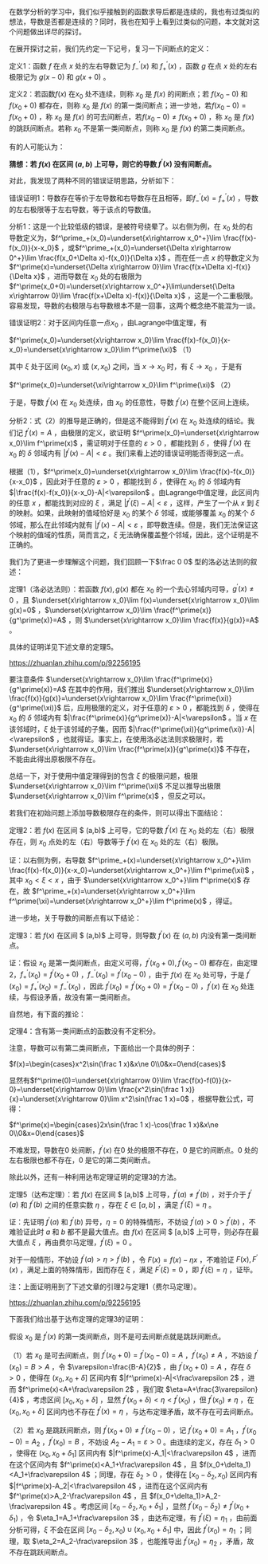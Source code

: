 在数学分析的学习中，我们似乎接触到的函数求导后都是连续的，我也有过类似的想法，导数是否都是连续的？同时，我也在知乎上看到过类似的问题，本文就对这个问题做出详尽的探讨。

在展开探讨之前，我们先约定一下记号，复习一下间断点的定义：

定义1：函数 $f$ 在点 $x$ 处的左右导数记为 $f^\prime_-(x)$ 和 $f^\prime_+(x)$ ，函数 $g$ 在点 $x$ 处的左右极限记为 $g(x-0)$ 和 $g(x+0)$ 。

定义2：若函数$f(x)$ 在$x_0$ 处不连续，则称 $x_0$ 是 $f(x)$ 的间断点；若 $f(x_0-0)$ 和$f(x_0+0)$ 都存在，则称 $x_0$ 是 $f(x)$ 的第一类间断点；进一步地，若$f(x_0-0)=f(x_0+0)$ ，称 $x_0$ 是 $f(x)$ 的可去间断点，若$f(x_0-0)\ne f(x_0+0)$ ，称 $x_0$ 是 $f(x)$ 的跳跃间断点。若称 $x_0$ 不是第一类间断点，则称 $x_0$ 是 $f(x)$ 的第二类间断点。

有的人可能认为：

**猜想：若 $f(x)$ 在区间 $(a,b)$ 上可导，则它的导数 $f^\prime(x)$ 没有间断点。**

对此，我发现了两种不同的错误证明思路，分析如下：

错误证明1：导数存在等价于左导数和右导数存在且相等，即$f^\prime_-(x)=f^\prime_+(x)$ ，导数的左右极限等于左右导数，等于该点的导数值。

分析1：这是一个比较低级的错误，是被符号绕晕了。以右侧为例，在 $x_0$ 处的右导数定义为，$f^\prime_+(x_0)=\underset{x\rightarrow x_0^+}\lim \frac{f(x)-f(x_0)}{x-x_0}$ ，或$f^\prime_+(x_0)=\underset{\Delta x\rightarrow 0^+}\lim \frac{f(x_0+\Delta x)-f(x_0)}{\Delta x}$ 。而在任一点 $x$ 的导数定义为 $f^\prime(x)=\underset{\Delta x\rightarrow 0}\lim \frac{f(x+\Delta x)-f(x)}{\Delta x}$ ，进而导数在 $x_0$ 处的右极限为$f^\prime(x_0+0)=\underset{x\rightarrow x_0^+}\lim\underset{\Delta x\rightarrow 0}\lim \frac{f(x+\Delta x)-f(x)}{\Delta x}$ ，这是一个二重极限。容易发现，导数的右极限与右导数根本不是一回事，这两个概念绝不能混为一谈。

错误证明2：对于区间内任意一点$x_0$ ，由Lagrange中值定理，有

 $f^\prime(x_0)=\underset{x\rightarrow x_0}\lim \frac{f(x)-f(x_0)}{x-x_0}=\underset{x\rightarrow x_0}\lim f^\prime(\xi)$          （1）

其中 $\xi$ 处于区间 $(x_0,x)$ 或 $(x,x_0)$ 之间，当 $x\rightarrow x_0$ 时，有 $\xi\rightarrow x_0$ ，于是有

$f^\prime(x_0)=\underset{\xi\rightarrow x_0}\lim f^\prime(\xi)$                                           （2）

于是，导数 $f^\prime(x)$ 在 $x_0$ 处连续，由 $x_0$ 的任意性，导数 $f^\prime(x)$ 在整个区间上连续。

分析2：式（2）的推导是正确的，但是这不能得到 $f^\prime(x)$ 在 $x_0$ 处连续的结论。我们记 $f^\prime(x)=A$ ，由极限的定义，欲证明 $f^\prime(x_0)=\underset{x\rightarrow x_0}\lim f^\prime(x)$ ，需证明对于任意的 $\varepsilon>0$ ，都能找到 $\delta$ ，使得 $f^\prime(x)$ 在 $x_0$ 的 $\delta$ 邻域内有 $|f^\prime(x)-A|<\varepsilon$ 。我们来看上述的错误证明能否得到这一点。

根据（1），$f^\prime(x_0)=\underset{x\rightarrow x_0}\lim \frac{f(x)-f(x_0)}{x-x_0}$ ，因此对于任意的 $\varepsilon>0$ ，都能找到 $\delta$ ，使得在 $x_0$ 的 $\delta$ 邻域内有 $|\frac{f(x)-f(x_0)}{x-x_0}-A|<\varepsilon$ 。由Lagrange中值定理，此区间内的任意 $x$ ，都能找到对应的 $\xi$ ，满足 $|f^\prime(\xi)-A|<\varepsilon$ ，这样，产生了一个从 $x$ 到 $\xi$ 的映射。如果，此映射的值域恰好是 $x_0$ 的某个 $\delta$ 邻域，或能够覆盖 $x_0$ 的某个 $\delta$ 邻域，那么在此邻域内就有 $|f^\prime(x)-A|<\varepsilon$ ，即导数连续。但是，我们无法保证这个映射的值域的性质，简而言之，$\xi$ 无法确保覆盖整个邻域，因此，这个证明是不正确的。

我们为了更进一步理解这个问题，我们回顾一下$\frac 0 0$ 型的洛必达法则的叙述：

定理1（洛必达法则）：若函数 $f(x),g(x)$ 都在 $x_0$ 的一个去心邻域内可导，$g^\prime(x)\ne 0$ ，且 $\underset{x\rightarrow x_0}\lim f(x)=\underset{x\rightarrow x_0}\lim g(x)=0$ ，$\underset{x\rightarrow x_0}\lim \frac{f^\prime(x)}{g^\prime(x)}=A$ ，则 $\underset{x\rightarrow x_0}\lim \frac{f(x)}{g(x)}=A$ 。

具体的证明详见下述文章的定理5。

https://zhuanlan.zhihu.com/p/92256195

要注意条件 $\underset{x\rightarrow x_0}\lim \frac{f^\prime(x)}{g^\prime(x)}=A$ 在其中的作用，我们推出 $\underset{x\rightarrow x_0}\lim \frac{f(x)}{g(x)}=\underset{x\rightarrow x_0}\lim \frac{f^\prime(\xi)}{g^\prime(\xi)}$ 后，应用极限的定义，对于任意的 $\varepsilon>0$ ，都能找到 $\delta$ ，使得在 $x_0$ 的 $\delta$ 邻域内有 $|\frac{f^\prime(x)}{g^\prime(x)}-A|<\varepsilon$ 。当 $x$ 在该邻域时，$\xi$ 处于该邻域的子集，因而 $|\frac{f^\prime(\xi)}{g^\prime(\xi)}-A|<\varepsilon$ ，也就得证。事实上，在使用洛必达法则求极限时，若 $\underset{x\rightarrow x_0}\lim \frac{f^\prime(x)}{g^\prime(x)}$ 不存在，不能由此得出原极限不存在。

总结一下，对于使用中值定理得到的包含 $\xi$ 的极限问题，极限 $\underset{x\rightarrow x_0}\lim f^\prime(\xi)$ 不足以推导出极限 $\underset{x\rightarrow x_0}\lim f^\prime(x)$ ，但反之可以。

若我们在初始问题上添加导数极限存在的条件，则可以得出下面结论：

定理2：若 $f(x)$ 在区间 $ (a,b)$ 上可导，它的导数 $f^\prime(x)$ 在 $x_0$ 处的左（右）极限存在，则 $x_0$ 点处的左（右）导数等于 $f^\prime(x)$ 在 $x_0$ 处的左（右）极限。

证：以右侧为例，右导数 $f^\prime_+(x)=\underset{x\rightarrow x_0^+}\lim \frac{f(x)-f(x_0)}{x-x_0}=\underset{x\rightarrow x_0^+}\lim f^\prime(\xi)$ ，其中 $x_0<\xi<x$ ，由于 $\underset{x\rightarrow x_0^+}\lim f^\prime(x)$ 存在，故 $f^\prime_+(x)=\underset{x\rightarrow x_0^+}\lim f^\prime(\xi)=\underset{x\rightarrow x_0^+}\lim f^\prime(x)$ ，得证。

进一步地，关于导数的间断点有以下结论： 

定理3：若 $f(x)$ 在区间 $ (a,b)$ 上可导，则导数 $f^\prime(x)$ 在 $(a,b)$ 内没有第一类间断点。

证：假设 $x_0$ 是第一类间断点，由定义可得，$f^\prime(x_0+0), f^\prime(x_0-0)$ 都存在，由定理2，$f^\prime_+(x_0)=f^\prime(x_0+0)$ ，$f^\prime_-(x_0)=f^\prime(x_0-0)$ ，由于 $f(x)$ 在 $x_0$ 处可导，于是 $f^\prime(x_0)=f^\prime_+(x_0)=f^\prime_-(x_0)$ ，因此 $f^\prime(x_0)=f^\prime(x_0+0)=f^\prime(x_0-0)$ ，$f^\prime(x)$ 在 $x_0$ 处连续，与假设矛盾，故没有第一类间断点。

自然地，有下面的推论：

定理4：含有第一类间断点的函数没有不定积分。

注意，导数可以有第二类间断点，下面给出一个具体的例子：

$f(x)=\begin{cases}x^2\sin(\frac 1 x)&x\ne 0\\0&x=0\end{cases}$

显然有$f^\prime(0)=\underset{x\rightarrow 0}\lim \frac{f(x)-f(0)}{x-0}=\underset{x\rightarrow 0}\lim \frac{x^2\sin(\frac 1 x)}{x}=\underset{x\rightarrow 0}\lim x^2\sin(\frac 1 x)=0$ ，根据导数公式，可得：

$f^\prime(x)=\begin{cases}2x\sin(\frac 1 x)-\cos(\frac 1 x)&x\ne 0\\0&x=0\end{cases}$

不难发现，导数在$0$ 处间断，$f^\prime(x)$ 在$0$ 处的极限不存在，$0$ 是它的间断点。$0$ 处的左右极限也都不存在，$0$ 是它的第二类间断点。



除此以外，还有一种利用达布定理证明的定理3的方法。

定理5（达布定理）：若 $f(x)$ 在区间 $ [a,b]$ 上可导，$f^\prime(a)\ne f^\prime(b)$ ，对于介于 $f^\prime(a)$ 和 $f^\prime(b)$ 之间的任意实数 $\eta$ ，存在 $\xi\in [a,b]$ ，满足 $f^\prime(\xi)=\eta$ 。

证：先证明 $f^\prime(a)$ 和 $f^\prime(b)$ 异号，$\eta=0$ 的特殊情形，不妨设 $f^\prime(a)>0>f^\prime(b)$ ，不难验证此时 $a$ 和 $b$ 都不是最大值点。由 $f(x)$ 在区间 $ [a,b]$ 上可导，则必存在最大值点 $\xi$ ，再由费尔马定理，$f^\prime(\xi)=0$ 。

对于一般情形，不妨设 $f^\prime(a)>\eta>f^\prime(b)$ ，令 $F(x)=f(x)-\eta x$ ，不难验证 $F(x),F^\prime(x)$ ，满足上面的特殊情形，因而存在 $\xi$ ，满足 $F^\prime(\xi)=0$ ，即 $f^\prime(\xi)=\eta$ ，证毕。

注：上面证明用到了下述文章的引理2与定理1（费尔马定理）。

https://zhuanlan.zhihu.com/p/92256195



下面我们给出基于达布定理的定理3的证明：

假设 $x_0$ 是 $f^\prime(x)$ 的第一类间断点，则不是可去间断点就是跳跃间断点。

（1）若 $x_0$ 是可去间断点，则 $f^\prime(x_0+0)=f^\prime(x_0-0)=A$ ，$f^\prime(x_0)\ne A$ ，不妨设 $f^\prime(x_0)=B>A$ ，令 $\varepsilon=\frac{B-A}{2}$ ，由 $f^\prime(x_0+0)=A$ ，存在 $\delta>0$ ，使得在 $(x_0,x_0+\delta]$ 区间内有 $|f^\prime(x)-A|<\frac\varepsilon 2$ ，进而 $f^\prime(x)<A+\frac\varepsilon 2$ ，我们取 $\eta=A+\frac{3\varepsilon}{4}$ ，考虑区间 $[x_0,x_0+\delta]$ ，显然 $f^\prime(x_0+\delta)<\eta<f^\prime(x_0)$ ，但 $f^\prime(x_0)\ne \eta$ ，在 $(x_0,x_0+\delta]$ 区间内也不存在 $f^\prime(x)=\eta$ ，与达布定理矛盾，故不存在可去间断点。

（2）若 $x_0$ 是跳跃间断点，则 $f^\prime(x_0+0)\ne f^\prime(x_0-0)$ ，记 $f^\prime(x_0+0)=A_1$ ，$f^\prime(x_0-0)=A_2$ ，$f^\prime(x_0)=B$ ，不妨设 $A_2-A_1=\varepsilon>0$ 。由连续的定义，存在 $\delta_1>0$ ，使得在 $(x_0,x_0+\delta_1]$ 区间内有 $|f^\prime(x)-A_1|<\frac\varepsilon 4$ ，进而在这个区间内有 $f^\prime(x)<A_1+\frac\varepsilon 4$ ，且 $f(x_0+\delta_1)<A_1+\frac\varepsilon 4$ ；同理，存在 $\delta_2>0$ ，使得在 $[x_0-\delta_2,x_0)$ 区间内有 $|f^\prime(x)-A_2|<\frac\varepsilon 4$ ，进而在这个区间内有 $f^\prime(x)>A_2-\frac\varepsilon 4$ ，且 $f(x_0+\delta_1)>A_2-\frac\varepsilon 4$ 。考虑区间 $[x_0-\delta_2,x_0+\delta_1]$ ，显然 $f^\prime(x_0-\delta_2)\ne f^\prime(x_0+\delta_1)$ ，令 $\eta_1=A_1+\frac\varepsilon 3$ ，由达布定理，有 $f^\prime(\xi)=\eta_1$ ，由前面分析可得，$\xi$ 不会在区间 $[x_0-\delta_2,x_0)\cup(x_0,x_0+\delta_1]$ 中，因此 $f^\prime(x_0)=\eta_1$ ；同理，取 $\eta_2=A_2-\frac\varepsilon 3$ ，也能推导出 $f^\prime(x_0)=\eta_2$ ，矛盾，故不存在跳跃间断点。

